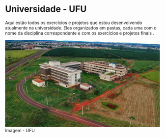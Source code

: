 # Universidade - UFU

Aqui estão todos os exercícios e projetos que estou desenvolvendo atualmente na universidade. Eles organizados em pastas, cada uma com o nome da disciplina correspondente e com os exercícios e projetos finais .

<img src="Imagens/Ufu.jpeg">Imagem - UFU</img>

<!-- Data: 02/04/2025

<!DOCTYPE html>
<html lang="pt-br">
<head>
    <meta charset="UTF-8">
    <meta name="viewport" content="width=device-width, initial-scale=1.0">
    <script src="https://ajax.googleapis.com/ajax/libs/jquery/3.7.1/jquery.min.js"></script>
    <title>Exercício 0</title>
</head>
<body>

</body>
</html>
-->